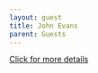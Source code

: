 ```yaml
---
layout: guest
title: John Evans
parent: Guests
---
```



<div class="badge-base LI-profile-badge" data-locale="en_US" data-size="medium" data-theme="light" 
data-type="VERTICAL" data-vanity="john-evans-2773108b" data-version="v1"><a class="badge-base__link 
LI-simple-link" href="https://www.linkedin.com/in/john-evans-2773108b?trk=profile-badge">Click for more details</a></div>


